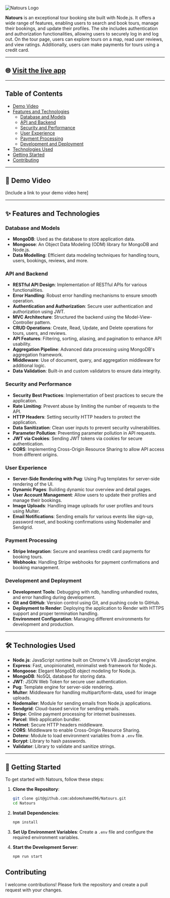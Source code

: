 ![Natours Logo](https://github.com/abdomohamed96/Natours/blob/main/public/img/logo-green.png?raw=true)

**Natours** is an exceptional tour booking site built with Node.js. It offers a wide range of features, enabling users to search and book tours, manage their bookings, and update their profiles. The site includes authentication and authorization functionalities, allowing users to securely log in and log out. On the tour page, users can explore tours on a map, read user reviews, and view ratings. Additionally, users can make payments for tours using a credit card.

---

## 🌐 [Visit the live app](https://natours-uijp.onrender.com/)

---

## Table of Contents

- [Demo Video](#demo-video)
- [Features and Technologies](#features-and-technologies)
    - [Database and Models](#database-and-models)
    - [API and Backend](#api-and-backend)
    - [Security and Performance](#security-and-performance)
    - [User Experience](#user-experience)
    - [Payment Processing](#payment-processing)
    - [Development and Deployment](#development-and-deployment)
- [Technologies Used](#technologies-used)
- [Getting Started](#getting-started)
- [Contributing](#contributing)

---

## 🎥 Demo Video

[Include a link to your demo video here]

---

## ✨ Features and Technologies

### Database and Models

- **MongoDB**: Used as the database to store application data.
- **Mongoose**: An Object Data Modeling (ODM) library for MongoDB and Node.js.
- **Data Modelling**: Efficient data modeling techniques for handling tours, users, bookings, reviews, and more.

### API and Backend

- **RESTful API Design**: Implementation of RESTful APIs for various functionalities.
- **Error Handling**: Robust error handling mechanisms to ensure smooth operation.
- **Authentication and Authorization**: Secure user authentication and authorization using JWT.
- **MVC Architecture**: Structured the backend using the Model-View-Controller pattern.
- **CRUD Operations**: Create, Read, Update, and Delete operations for tours, users, and reviews.
- **API Features**: Filtering, sorting, aliasing, and pagination to enhance API usability.
- **Aggregation Pipeline**: Advanced data processing using MongoDB's aggregation framework.
- **Middleware**: Use of document, query, and aggregation middleware for additional logic.
- **Data Validation**: Built-in and custom validators to ensure data integrity.

### Security and Performance

- **Security Best Practices**: Implementation of best practices to secure the application.
- **Rate Limiting**: Prevent abuse by limiting the number of requests to the API.
- **HTTP Headers**: Setting security HTTP headers to protect the application.
- **Data Sanitization**: Clean user inputs to prevent security vulnerabilities.
- **Parameter Pollution**: Preventing parameter pollution in API requests.
- **JWT via Cookies**: Sending JWT tokens via cookies for secure authentication.
- **CORS**: Implementing Cross-Origin Resource Sharing to allow API access from different origins.

### User Experience

- **Server-Side Rendering with Pug**: Using Pug templates for server-side rendering of the UI.
- **Dynamic Pages**: Building dynamic tour overview and detail pages.
- **User Account Management**: Allow users to update their profiles and manage their bookings.
- **Image Uploads**: Handling image uploads for user profiles and tours using Multer.
- **Email Notifications**: Sending emails for various events like sign-up, password reset, and booking confirmations using Nodemailer and Sendgrid.

### Payment Processing

- **Stripe Integration**: Secure and seamless credit card payments for booking tours.
- **Webhooks**: Handling Stripe webhooks for payment confirmations and booking management.

### Development and Deployment

- **Development Tools**: Debugging with ndb, handling unhandled routes, and error handling during development.
- **Git and GitHub**: Version control using Git, and pushing code to GitHub.
- **Deployment to Render**: Deploying the application to Render with HTTPS support and proper termination handling.
- **Environment Configuration**: Managing different environments for development and production.

---

## 🛠️ Technologies Used

- **Node.js**: JavaScript runtime built on Chrome's V8 JavaScript engine.
- **Express**: Fast, unopinionated, minimalist web framework for Node.js.
- **Mongoose**: Elegant MongoDB object modeling for Node.js.
- **MongoDB**: NoSQL database for storing data.
- **JWT**: JSON Web Token for secure user authentication.
- **Pug**: Template engine for server-side rendering.
- **Multer**: Middleware for handling multipart/form-data, used for image uploads.
- **Nodemailer**: Module for sending emails from Node.js applications.
- **Sendgrid**: Cloud-based service for sending emails.
- **Stripe**: Online payment processing for internet businesses.
- **Parcel**: Web application bundler.
- **Helmet**: Secure HTTP headers middleware.
- **CORS**: Middleware to enable Cross-Origin Resource Sharing.
- **Dotenv**: Module to load environment variables from a `.env` file.
- **Bcrypt**: Library to hash passwords.
- **Validator**: Library to validate and sanitize strings.

---

## 🚀 Getting Started

To get started with Natours, follow these steps:

1. **Clone the Repository**:
   ```bash
   git clone git@github.com:abdomohamed96/Natours.git
   cd Natours


2. **Install Dependencies**:
    ```sh
    npm install
    ```

3. **Set Up Environment Variables**: Create a `.env` file and configure the required environment variables.

4. **Start the Development Server**:
    ```sh
    npm run start
    ```

## Contributing

I welcome contributions! Please fork the repository and create a pull request with your changes.

